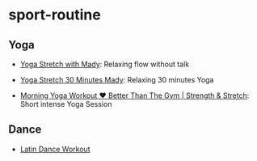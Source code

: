 # sport-routine


## Yoga

- [Yoga Stretch with Mady](https://youtu.be/g_tea8ZNk5A): Relaxing flow without talk
- [Yoga Stretch 30 Minutes Mady](https://youtu.be/qH-3MOOYQBw): Relaxing 30 minutes Yoga 

- [Morning Yoga Workout ♥ Better Than The Gym | Strength & Stretch](https://youtu.be/oX6I6vs1EFs): Short intense Yoga Session


## Dance
- [Latin Dance Workout](https://youtu.be/8DZktowZo_k)
